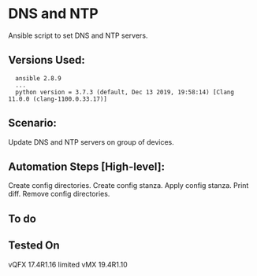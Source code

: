 # DNS and NTP
Ansible script to set DNS and NTP servers.

## Versions Used:
```
  ansible 2.8.9
  ...
  python version = 3.7.3 (default, Dec 13 2019, 19:58:14) [Clang 11.0.0 (clang-1100.0.33.17)]
```
## Scenario:
Update DNS and NTP servers on group of devices.

## Automation Steps [High-level]:
Create config directories.
Create config stanza.
Apply config stanza.
Print diff.
Remove config directories.

## To do

## Tested On
vQFX 17.4R1.16 limited
vMX 19.4R1.10
